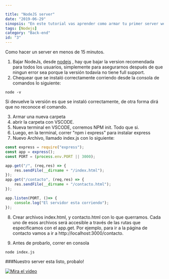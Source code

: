 ```yaml
---

title: "NodeJS server"
date: "2019-06-29"
sinopsis: "En este tutorial vas aprender como armar tu primer server web local usando NodeJS y Express. Es muy simple y rápido, pero también es muy útil. En menos de 15 minutos vas a tener un server corriendo de forma local, sirviendo todos tus archivos html y más. "
tags: [Nodejs]
category: "Back-end"
id: "3"
---
```


Como hacer un server en menos de 15 minutos.

1. Bajar NodeJs, desde [nodejs](https://nodejs.org/en/) , hay que bajar la version recomendada para todos los usuarios, simplemente para asegurarnos después de que ningun error sea porque la versión todavía no tiene full support.
2. Chequear que se instaló correctamente corriendo desde la consola de comandos lo siguiente:

```shell 
node -v
```
Si devuelve la versión es que se instaló correctamente, de otra forma dirá que no reconoce el comando.

3. Armar una nueva carpeta 
4. abrir la carpeta con VSCODE.
5. Nueva terminal en VSCODE, corremos NPM init. Todo que si.
6. Luego, en la terminal, correr "npm i express" para instalar express
7. Nuevo Archivo, llamado index.js con lo siguiente:
    
```javascript
const express = require("express");
const app = express();
const PORT = (process.env.PORT || 3000);

app.get("/", (req,res) => {
    res.sendFile(__dirname + "/index.html");
});
app.get("/contacto", (req,res) => {
    res.sendFile(__dirname + "/contacto.html");
});

app.listen(PORT, ()=> {
    console.log("El servidor esta corriendo");
});
```

8. Crear archivos index.html, y contacto.html con lo que querramos. Cada uno de esos archivos será accesible a través de las rutas que especificamos con el app.get. Por ejemplo, para ir a la página de contacto vamos a ir a http://localhost:3000/contacto.

9. Antes de probarlo, correr en consola
```shell 
node index.js
````

###Nuestro server esta listo, probalo!





[![Mira el video](https://i.ytimg.com/vi/BThMYS4AmQA/hqdefault.jpg)](https://www.youtube.com/watch?v=BThMYS4AmQA)